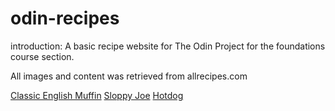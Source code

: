 # odin-recipes

introduction: A basic recipe website for The Odin Project for the foundations course section.

All images and content was retrieved from allrecipes.com 

[Classic English Muffin](https://www.allrecipes.com/article/5-ingredient-breakfast-sandwiches/)
[Sloppy Joe](https://www.allrecipes.com/recipe/24264/sloppy-joes-ii/)
[Hotdog](https://www.allrecipes.com/recipe/268494/basic-air-fryer-hot-dogs/)
